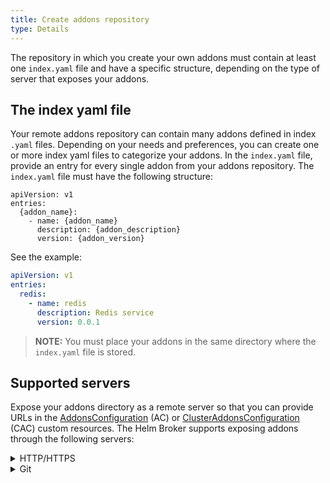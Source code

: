 ```yaml
---
title: Create addons repository
type: Details
---
```


The repository in which you create your own addons must contain at least one `index.yaml` file and have a specific structure, depending on the type of server that exposes your addons.

## The index yaml file

Your remote addons repository can contain many addons defined in index `.yaml` files. Depending on your needs and preferences, you can create one or more index yaml files to categorize your addons. In the `index.yaml` file, provide an entry for every single addon from your addons repository. The `index.yaml` file must have the following structure:
```
apiVersion: v1
entries:
  {addon_name}:
    - name: {addon_name}
      description: {addon_description}
      version: {addon_version}
```

See the example:
```yaml
apiVersion: v1
entries:
  redis:
    - name: redis
      description: Redis service
      version: 0.0.1
```

>**NOTE:** You must place your addons in the same directory where the `index.yaml` file is stored.

## Supported servers

Expose your addons directory as a remote server so that you can provide URLs in the [AddonsConfiguration](#custom-resource-addonsconfiguration) (AC) or [ClusterAddonsConfiguration](#custom-resource-clusteraddonsconfiguration) (CAC) custom resources. The Helm Broker supports exposing addons through the following servers:

<div tabs>
  <details>
  <summary>
  HTTP/HTTPS
  </summary>

>**NOTE:** The HTTP protocol is supported only in `DevelopMode`. To learn more, read [this](#details-registration-rules-using-http-urls) document.

If you want to use an HTTP or HTTPS server, you must compress your addons to `.tgz` files. The repository structure looks as follows:
```
sample-addon-repository
  ├── {addon_x_name}-{addon_x_version}.tgz           # An addon compressed to a .tgz file
  ├── {addon_y_name}-{addon_y_version}.tgz        
  ├── ...                                      
  ├── index.yaml                                     # A file which defines available addons
  ├── index-2.yaml                              
  └── ...                                                    
```

See the example of the Kyma `addons` repository [here](https://github.com/kyma-project/addons/releases).

>**TIP:** If you contribute to the [addons](https://github.com/kyma-project/addons/tree/master/addons) repository, you do not have to compress your addons as the system does it automatically.

These are the allowed addon repository URLs provided in CAC or AC custom resources in case of HTTP or HTTPS servers:
```yaml
apiVersion: addons.kyma-project.io/v1alpha1
kind: ClusterAddonsConfiguration
metadata:
  name: addons-cfg-sample
spec:
  repositories:
    # Use HTTPS protocol
    - url: "https://github.com/kyma-project/addons/releases/download/latest/index.yaml"
    # Use HTTP protocol
    - url: "http://github.com/kyma-project/addons/releases/download/latest/index.yaml"
```

  </details>
  <details>
  <summary>
  Git
  </summary>

If you want to use Git, place your addons directly in addons directories. The repository structure looks as follows:
```
sample-addon-repository
  ├── {addon_x_name}-{addon_x_version}               # An addon directory
  ├── {addon_y_name}-{addon_y_version}        
  ├── ...                                      
  ├── index.yaml                                     # A file which defines available addons
  ├── index-2.yaml                              
  └── ...                                                    
```

See the example of the Kyma `addons` repository [here](https://github.com/kyma-project/addons/tree/master/addons).

You can specify Git repositories URLs by adding a special `git::` prefix to the URL addresses. After this prefix, provide any valid Git URL with one of the protocols supported by Git. In the URL, you can also specify a branch, commit, or tag version. These are the allowed addon repository URLs provided in CAC or AC custom resources in case of Git:
```yaml
apiVersion: addons.kyma-project.io/v1alpha1
kind: ClusterAddonsConfiguration
metadata:
  name: addons-cfg-sample
spec:
  repositories:
    # Use Git HTTPS protocol with a path to index.yaml
    - url: "git::https://github.com/kyma-project/addons.git//addons/index.yaml"
    # Use Git HTTPS protocol with a path to index.yaml and branch/tag version
    - url: "git::https://github.com/kyma-project/addons.git//addons/index.yaml?ref=1.2.0"
    # Use unprefixed github.com URLs. They are automatically interpreted as Git repository sources.
    - url: "github.com/kyma-project/addons//addons/index.yaml?ref=1.2.0"
    - url: "bitbucket.org/kyma-project/addons//addons/index.yaml"
```

>**NOTE:** For now, SSH protocol is not supported.

  </details>
</div>
